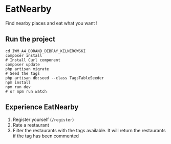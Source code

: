 # EatNearby
Find nearby places and eat what you want !


## Run the project

```
cd IWM_A4_DORAND_DEBRAY_KELNEROWSKI
composer install
# Install Curl component
composer update 
php artisan migrate
# Seed the tags
php artisan db:seed --class TagsTableSeeder
npm install
npm run dev
# or npm run watch

```

## Experience EatNearby

1. Register yourself (`/register`)
2. Rate a restaurant
3. Filter the restaurants with the tags available. It will return the restaurants if the tag has been commented





